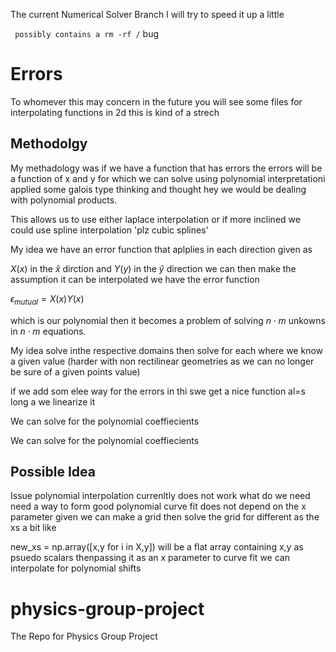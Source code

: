 The current Numerical Solver Branch I will try to speed it up a little

` possibly contains a rm -rf /` bug
# Errors

To whomever this may concern in the future you will see some files for interpolating functions in 2d this is kind of a strech

## Methodolgy

My methadology was if we have a function that has errors the errors will be a function of x and y for which we can solve using polynomial interpretationi applied some galois type thinking and thought hey we would be dealing with polynomial products.

This allows us to use either laplace interpolation  or if more inclined we could use spline interpolation 'plz cubic splines'

My idea we have an error function that aplplies in each direction given as

$X(x)$ in the $\hat x$ dirction and $Y(y)$ in the $\hat y$ direction we can then make the assumption it can be interpolated we have the error function

$\epsilon_{mutual}=X(x)Y(x)$

which is our polynomial then it becomes a problem of solving $n\cdot m$ unkowns in $n\cdot m$ equations.

My idea solve inthe respective domains then solve for each where we know a given value \(harder with non rectilinear geometries as we can no longer be sure of a given points value\)

if we add som elee way for the errors in thi swe get a nice function al=s long a we linearize it

We can solve for the polynomial coeffiecients

We can solve for the polynomial coeffiecients



## Possible Idea

Issue polynomial interpolation currenltly does not work what do we need 
need a way to form good polynomial curve fit does not depend on the x parameter given we can make a grid then solve the grid for different as the xs a bit like

new_xs = np.array([x,y for i in X,y])  will be a flat array containing x,y as psuedo scalars thenpassing it as an x parameter to curve fit we 
can interpolate for polynomial shifts
# physics-group-project
The Repo for Physics Group Project
